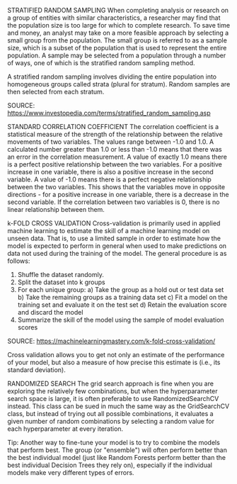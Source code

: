 STRATIFIED RANDOM SAMPLING
When completing analysis or research on a group of entities with similar characteristics, a researcher may find that the population size is too large for which to complete research. To save time and money, an analyst may take on a more feasible approach by selecting a small group from the population. The small group is referred to as a sample size, which is a subset of the population that is used to represent the entire population. A sample may be selected from a population through a number of ways, one of which is the stratified random sampling method.

A stratified random sampling involves dividing the entire population into homogeneous groups called strata (plural for stratum). Random samples are then selected from each stratum.

SOURCE: https://www.investopedia.com/terms/stratified_random_sampling.asp


STANDARD CORRELATION COEFFICIENT
The correlation coefficient is a statistical measure of the strength of the relationship between the relative movements of two variables. The values range between -1.0 and 1.0. A calculated number greater than 1.0 or less than -1.0 means that there was an error in the correlation measurement.
A value of exactly 1.0 means there is a perfect positive relationship between the two variables. For a positive increase in one variable, there is also a positive increase in the second variable. A value of -1.0 means there is a perfect negative relationship between the two variables. This shows that the variables move in opposite directions - for a positive increase in one variable, there is a decrease in the second variable. If the correlation between two variables is 0, there is no linear relationship between them.



k-FOLD CROSS VALIDATION
Cross-validation is primarily used in applied machine learning to estimate the skill of a machine learning model on unseen data. That is, to use a limited sample in order to
estimate how the model is expected to perform in general when used to make predictions on data not used during the training of the model.
The general procedure is as follows:
  1.  Shuffle the dataset randomly.
  2.  Split the dataset into k groups
  3.  For each unique group:
      a)  Take the group as a hold out or test data set
      b)  Take the remaining groups as a training data set
      c)  Fit a model on the training set and evaluate it on the test set
      d)  Retain the evaluation score and discard the model
  4.  Summarize the skill of the model using the sample of model evaluation scores
  
SOURCE: https://machinelearningmastery.com/k-fold-cross-validation/

Cross validation allows you to get not only an estimate of the performance of your model, but also a measure of how precise this estimate is (i.e., its standard deviation).


RANDOMIZED SEARCH
The grid search approach is fine when you are exploring the relatively few combinations, but when the hyperparameter search space is large, it is often preferable
to use RandomizedSearchCV instead. This class can be sued in much the same way as the GridSearchCV class, but instead of trying out all possible combinations, it evaluates a given number of
random combinations by selecting a random value for each hyperparameter at every iteration.


Tip: Another way to fine-tune your model is to try to combine the models that perform best. The group (or "ensemble") will often perform better than the best individual model (just like Random Forests
     perform better than the best individual Decision Trees they rely on), especially if the individual models make very different types of errors.

